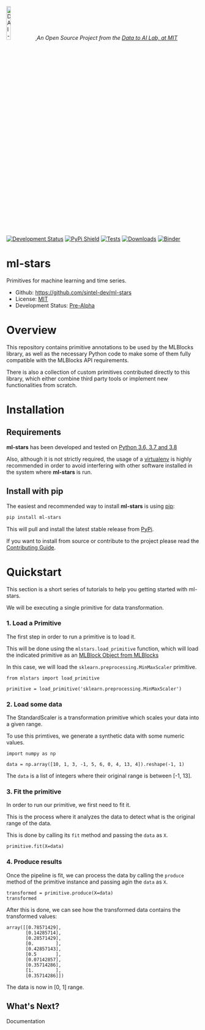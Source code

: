 <p align="left">
  <a href="https://dai.lids.mit.edu">
    <img width=15% src="https://dai.lids.mit.edu/wp-content/uploads/2018/06/Logo_DAI_highres.png" alt="DAI-Lab" />
  </a>
  <i>An Open Source Project from the <a href="https://dai.lids.mit.edu">Data to AI Lab, at MIT</a></i>
</p>

[![Development Status](https://img.shields.io/badge/Development%20Status-2%20--%20Pre--Alpha-yellow)](https://pypi.org/search/?c=Development+Status+%3A%3A+2+-+Pre-Alpha)
[![PyPi Shield](https://img.shields.io/pypi/v/ml-stars.svg)](https://pypi.python.org/pypi/ml-stars)
[![Tests](https://github.com/sintel-dev/ml-stars/workflows/Run%20Tests/badge.svg)](https://github.com/sintel-dev/ml-stars/actions?query=workflow%3A%22Run+Tests%22+branch%3Amaster)
[![Downloads](https://pepy.tech/badge/ml-stars)](https://pepy.tech/project/ml-stars)
[![Binder](https://mybinder.org/badge_logo.svg)](https://mybinder.org/v2/gh/MLBazaar/MLBlocks/master?filepath=examples/tutorials)

# ml-stars

Primitives for machine learning and time series.

* Github: https://github.com/sintel-dev/ml-stars
* License: [MIT](https://github.com/sintel-dev/ml-stars/blob/master/LICENSE)
* Development Status: [Pre-Alpha](https://pypi.org/search/?c=Development+Status+%3A%3A+2+-+Pre-Alpha)

# Overview

This repository contains primitive annotations to be used by the MLBlocks library, as well as
the necessary Python code to make some of them fully compatible with the MLBlocks API requirements.

There is also a collection of custom primitives contributed directly to this library, which either
combine third party tools or implement new functionalities from scratch.

# Installation

## Requirements

**ml-stars** has been developed and tested on [Python 3.6, 3.7 and 3.8](https://www.python.org/downloads/)

Also, although it is not strictly required, the usage of a
[virtualenv](https://virtualenv.pypa.io/en/latest/) is highly recommended in order to avoid
interfering with other software installed in the system where **ml-stars** is run.

## Install with pip

The easiest and recommended way to install **ml-stars** is using [pip](https://pip.pypa.io/en/stable/):

```bash
pip install ml-stars
```

This will pull and install the latest stable release from [PyPi](https://pypi.org/).

If you want to install from source or contribute to the project please read the
[Contributing Guide](https://github.com/sintel-dev/ml-stars/blob/master/CONTRIBUTING.rst).

# Quickstart

This section is a short series of tutorials to help you getting started with ml-stars.

We will be executing a single primitive for data transformation.

### 1. Load a Primitive

The first step in order to run a primitive is to load it.

This will be done using the `mlstars.load_primitive` function, which will
load the indicated primitive as an [MLBlock Object from MLBlocks](https://MLBazaar.github.io/MLBlocks/api/mlblocks.html#mlblocks.MLBlock)

In this case, we will load the `sklearn.preprocessing.MinMaxScaler` primitive.

```python3
from mlstars import load_primitive

primitive = load_primitive('sklearn.preprocessing.MinMaxScaler')
```

### 2. Load some data

The StandardScaler is a transformation primitive which scales your data into a given range.

To use this primtives, we generate a synthetic data with some numeric values.
```python3
import numpy as np

data = np.array([10, 1, 3, -1, 5, 6, 0, 4, 13, 4]).reshape(-1, 1)
```

The `data` is a list of integers where their original range is between [-1, 13].


### 3. Fit the primitive

In order to run our primitive, we first need to fit it.

This is the process where it analyzes the data to detect what is the original range of the data.

This is done by calling its `fit` method and passing the `data` as `X`.

```python3
primitive.fit(X=data)
```

### 4. Produce results

Once the pipeline is fit, we can process the data by calling the `produce` method of the
primitive instance and passing agin the `data` as `X`.

```python3
transformed = primitive.produce(X=data)
transformed
```

After this is done, we can see how the transformed data contains the transformed values:

```
array([[0.78571429],
       [0.14285714],
       [0.28571429],
       [0.        ],
       [0.42857143],
       [0.5       ],
       [0.07142857],
       [0.35714286],
       [1.        ],
       [0.35714286]])
```

The data is now in [0, 1] range.

## What's Next?

Documentation